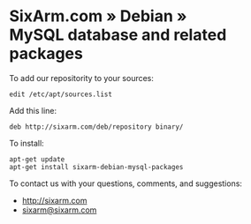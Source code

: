 # SixArm.com » Debian » <br> MySQL database and related packages

To add our repositority to your sources:

    edit /etc/apt/sources.list

Add this line:

    deb http://sixarm.com/deb/repository binary/

To install:

    apt-get update
    apt-get install sixarm-debian-mysql-packages

To contact us with your questions, comments, and suggestions:

  * http://sixarm.com
  * sixarm@sixarm.com
